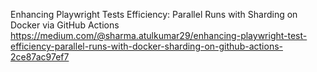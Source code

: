 Enhancing Playwright Tests Efficiency: Parallel Runs with Sharding on Docker via GitHub Actions
https://medium.com/@sharma.atulkumar29/enhancing-playwright-test-efficiency-parallel-runs-with-docker-sharding-on-github-actions-2ce87ac97ef7
